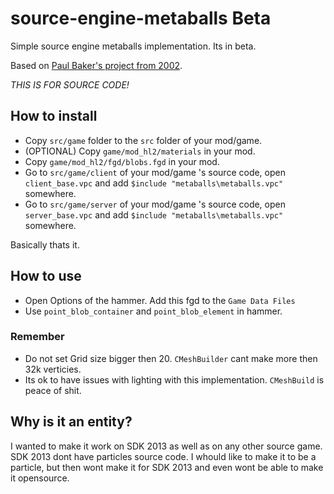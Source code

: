 # source-engine-metaballs Beta
Simple source engine metaballs implementation. Its in beta.

Based on [Paul Baker's project from 2002](https://www.paulsprojects.net/opengl/metaballs/metaballs.html).

*THIS IS FOR SOURCE CODE!*

## How to install
- Copy `src/game` folder to the `src` folder of your mod/game.
- (OPTIONAL) Copy `game/mod_hl2/materials` in your mod.
- Copy `game/mod_hl2/fgd/blobs.fgd` in your mod.
- Go to `src/game/client` of your mod/game 's source code, open `client_base.vpc` and add `$include "metaballs\metaballs.vpc"` somewhere.
- Go to `src/game/server` of your mod/game 's source code, open `server_base.vpc` and add `$include "metaballs\metaballs.vpc"` somewhere.

Basically thats it.

## How to use
- Open Options of the hammer. Add this fgd to the `Game Data Files`
- Use `point_blob_container` and `point_blob_element` in hammer.

### Remember
- Do not set Grid size bigger then 20. `CMeshBuilder` cant make more then 32k verticies.
- Its ok to have issues with lighting with this implementation. `CMeshBuild` is peace of shit.

## Why is it an entity?
I wanted to make it work on SDK 2013 as well as on any other source game. SDK 2013 dont have particles source code. I whould like to make it to be a particle, but then  wont make it for SDK 2013 and even wont be able to make it opensource.
